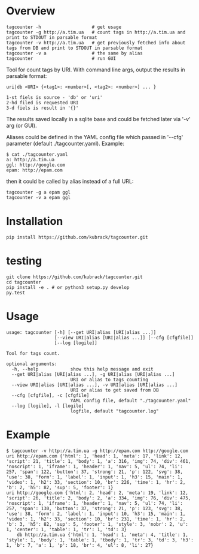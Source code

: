 # Overview
```
tagcounter -h                   # get usage
tagcounter -g http://a.tim.ua   # count tags in http://a.tim.ua and print to STDOUT in parsable format
tagcounter -v http://a.tim.ua   # get previously fetched info about tags from DB and print to STDOUT in parsable format
tagcounter -v a                 # the same by alias
tagcounter                      # run GUI
```

Tool for count tags by URI.
With command line args, output the results in parsable format:
```
uri|db <URI> {<tag1>: <number>[, <tag2>: <number>] ... }
```
	1-st fiels is source - 'db' or 'uri'
	2-hd filed is requested URI
	3-d fiels is result in '{}'

The results saved locally in a sqlite base and could be fetched later via '-v' arg (or GUI).
	
Aliases could be defined in the YAML config file which passed in '--cfg' parameter (default ./tagcounter.yaml). Example:
```
$ cat ./tagcounter.yaml
a: http://a.tim.ua
ggl: http://google.com
epam: http://epam.com
```
then it could be called by alias instead of a full URL:
```
tagcounter -g a epam ggl
tagcounter -v a epam ggl
```


# Installation
```
pip install https://github.com/kubrack/tagcounter.git
```

# testing
```
git clone https://github.com/kubrack/tagcounter.git
cd tagcounter
pip install -e . # or python3 setup.py develop
py.test
```

# Usage
```
usage: tagcounter [-h] [--get URI|alias [URI|alias ...]]
                  [--view URI|alias [URI|alias ...]] [--cfg [cfgfile]]
                  [--log [logile]]

Tool for tags count.

optional arguments:
  -h, --help            show this help message and exit
  --get URI|alias [URI|alias ...], -g URI|alias [URI|alias ...]
                        URI or alias to tags counting
  --view URI|alias [URI|alias ...], -v URI|alias [URI|alias ...]
                        URI or alias to get saved from DB
  --cfg [cfgfile], -c [cfgfile]
                        YAML config file, default "./tagcounter.yaml"
  --log [logile], -l [logile]
                        logfile, default "tagcounter.log"
```

# Example
```
$ tagcounter -v http://a.tim.ua -g http://epam.com http://google.com
uri http://epam.com {'html': 1, 'head': 1, 'meta': 17, 'link': 12, 'script': 21, 'title': 1, 'body': 1, 'a': 316, 'img': 74, 'div': 461, 'noscript': 1, 'iframe': 1, 'header': 1, 'nav': 5, 'ul': 74, 'li': 257, 'span': 122, 'button': 37, 'strong': 21, 'p': 122, 'svg': 38, 'use': 38, 'form': 1, 'label': 1, 'input': 1, 'h3': 15, 'main': 1, 'video': 1, 'h2': 33, 'section': 10, 'br': 226, 'time': 1, 'hr': 2, 'b': 2, 'h5': 82, 'sup': 5, 'footer': 1}
uri http://google.com {'html': 2, 'head': 2, 'meta': 19, 'link': 12, 'script': 26, 'title': 2, 'body': 2, 'a': 334, 'img': 76, 'div': 475, 'noscript': 1, 'iframe': 1, 'header': 1, 'nav': 5, 'ul': 74, 'li': 257, 'span': 130, 'button': 37, 'strong': 21, 'p': 123, 'svg': 38, 'use': 38, 'form': 2, 'label': 1, 'input': 10, 'h3': 15, 'main': 1, 'video': 1, 'h2': 33, 'section': 10, 'br': 231, 'time': 1, 'hr': 2, 'b': 3, 'h5': 82, 'sup': 5, 'footer': 1, 'style': 3, 'nobr': 2, 'u': 1, 'center': 1, 'table': 1, 'tr': 1, 'td': 3}
	db http://a.tim.ua {'html': 1, 'head': 1, 'meta': 4, 'title': 1, 'style': 1, 'body': 1, 'table': 1, 'tbody': 1, 'tr': 3, 'td': 3, 'h3': 1, 'b': 7, 'a': 1, 'p': 18, 'br': 4, 'ul': 8, 'li': 27}
```
